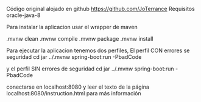 Código original alojado en github
	https://github.com/JoTerrance
Requisitos
	oracle-java-8

Para instalar la aplicacion usar el wrapper de maven


.mvnw clean
.mvnw compile
.mvnw package
.mvnw install

Para ejecutar la aplicacion tenemos dos perfiles, El perfil CON errores se seguridad 
cd jar
../.mvnw spring-boot:run -PbadCode

y el perfil SIN errores de seguridad
cd jar
../.mvnw spring-boot:run -PbadCode

conectarse en localhost:8080 y leer el texto de la página localhost:8080/instruction.html para más información